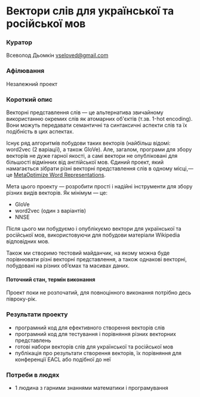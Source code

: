 # Вектори слів для української та російської мов

### Куратор

Всеволод Дьомкін <vseloved@gmail.com>

### Афілювання

Незалежний проект

### Короткий опис

Векторні представлення слів — це альтернатива звичайному використанню окремих слів як атомарних об'єктів (т.зв. 1-hot encoding). Вони можуть передавати семантичні та синтаксичні аспекти слів та їх подібність в цих аспектах.

Існує ряд алгоритмів побудови таких векторів (найбільш відомі: word2vec (2 варіації), а також GloVe). Але, загалом, програми для збору векторів не дуже гарної якості, а самі вектори не опубліковані для більшості відмінних від англійської мов. Єдиний проект, який намагається зібрати різні векторні представлення слів в одному місці,— це [MetaOptimize Word Representations](http://metaoptimize.com/projects/wordreprs/).

Мета цього проекту — розробити прості і надійні інструменти для збору різних видів векторів. Як мінімум — це:

- GloVe
- word2vec (один з варіантів)
- NNSE

Після цього ми побудуємо і опублікуємо вектори для української та російської мов, використовуючи для побудови матеріали Wikipedia відповідних мов.

Також ми створимо тестовий майданчик, на якому можна буде порівнювати різні векторні представлення, а також однакові векторні, побудовані на різних об’ємах та масивах даних.

#### Поточний стан, термін виконання

Проект поки не розпочатий, для повноцінного виконання потрібно десь півроку-рік.

### Результати проекту

- програмний код для ефективного створення векторів слів
- програмний код для тестування і порівняння різних векторних представлень
- готові набори векторів слів для української та російської мов
- публікація про результати створення векторів, їх порівняння для конференції EACL або подібної до неї

### Потреби в людях

- 1 людина з гарними знаннями математики і програмування
